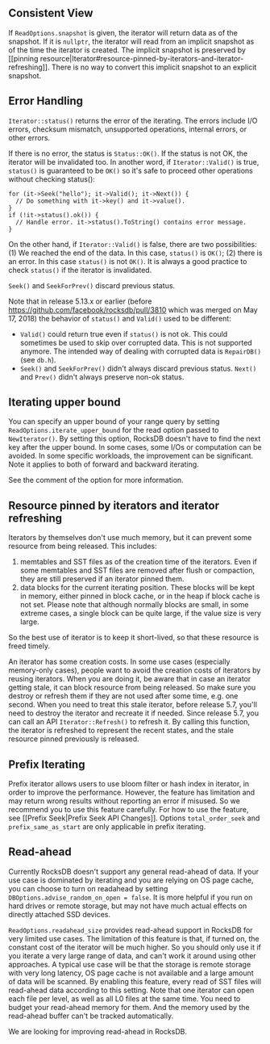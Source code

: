 ## Consistent View
If `ReadOptions.snapshot` is given, the iterator will return data as of the snapshot. If it is `nullptr`, the iterator will read from an implicit snapshot as of the time the iterator is created. The implicit snapshot is preserved by [[pinning resource|Iterator#resource-pinned-by-iterators-and-iterator-refreshing]]. There is no way to convert this implicit snapshot to an explicit snapshot.

## Error Handling
`Iterator::status()` returns the error of the iterating. The errors include I/O errors, checksum mismatch, unsupported operations, internal errors, or other errors.

If there is no error, the status is `Status::OK()`. If the status is not OK, the iterator will be invalidated too. In another word, if `Iterator::Valid()` is true, `status()` is guaranteed to be `OK()` so it's safe to proceed other operations without checking status():
```
for (it->Seek("hello"); it->Valid(); it->Next()) {
  // Do something with it->key() and it->value().
}
if (!it->status().ok()) {
  // Handle error. it->status().ToString() contains error message.
}
```

On the other hand, if `Iterator::Valid()` is false, there are two possibilities: (1) We reached the end of the data. In this case, `status()` is `OK()`; (2) there is an error. In this case `status()` is not `OK()`. It is always a good practice to check `status()` if the iterator is invalidated.

`Seek()` and `SeekForPrev()` discard previous status.

Note that in release 5.13.x or earlier (before https://github.com/facebook/rocksdb/pull/3810 which was merged on May 17, 2018) the behavior of `status()` and `Valid()` used to be different:
 * `Valid()` could return true even if `status()` is not ok. This could sometimes be used to skip over corrupted data. This is not supported anymore. The intended way of dealing with corrupted data is `RepairDB()` (see `db.h`).
 * `Seek()` and `SeekForPrev()` didn't always discard previous status. `Next()` and `Prev()` didn't always preserve non-ok status.

## Iterating upper bound
You can specify an upper bound of your range query by setting `ReadOptions.iterate_upper_bound` for the read option passed to `NewIterator()`. By setting this option, RocksDB doesn't have to find the next key after the upper bound. In some cases, some I/Os or computation can be avoided. In some specific workloads, the improvement can be significant. Note it applies to both of forward and backward iterating.

See the comment of the option for more information.

## Resource pinned by iterators and iterator refreshing
Iterators by themselves don't use much memory, but it can prevent some resource from being released. This includes:
1. memtables and SST files as of the creation time of the iterators. Even if some memtables and SST files are removed after flush or compaction, they are still preserved if an iterator pinned them.
2. data blocks for the current iterating position. These blocks will be kept in memory, either pinned in block cache, or in the heap if block cache is not set. Please note that although normally blocks are small, in some extreme cases, a single block can be quite large, if the value size is very large.

So the best use of iterator is to keep it short-lived, so that these resource is freed timely.

An iterator has some creation costs. In some use cases (especially memory-only cases), people want to avoid the creation costs of iterators by reusing iterators. When you are doing it, be aware that in case an iterator getting stale, it can block resource from being released. So make sure you destroy or refresh them if they are not used after some time, e.g. one second. When you need to treat this stale iterator, before release 5.7, you'll need to destroy the iterator and recreate it if needed. Since release 5.7, you can call an API `Iterator::Refresh()` to refresh it. By calling this function, the iterator is refreshed to represent the recent states, and the stale resource pinned previously is released. 

## Prefix Iterating
Prefix iterator allows users to use bloom filter or hash index in iterator, in order to improve the performance. However, the feature has limitation and may return wrong results without reporting an error if misused. So we recommend you to use this feature carefully. For how to use the feature, see [[Prefix Seek|Prefix Seek API Changes]]. Options `total_order_seek` and `prefix_same_as_start` are only applicable in prefix iterating.

## Read-ahead
Currently RocksDB doesn't support any general read-ahead of data. If your use case is dominated by iterating and you are relying on OS page cache, you can choose to turn on readahead by setting `DBOptions.advise_random_on_open = false`. It is more helpful if you run on hard drives or remote storage, but may not have much actual effects on directly attached SSD devices.

`ReadOptions.readahead_size` provides read-ahead support in RocksDB for very limited use cases. The limitation of this feature is that, if turned on, the constant cost of the iterator will be much higher. So you should only use it if you iterate a very large range of data, and can't work it around using other approaches. A typical use case will be that the storage is remote storage with very long latency, OS page cache is not available and a large amount of data will be scanned. By enabling this feature, every read of SST files will read-ahead data according to this setting. Note that one iterator can open each file per level, as well as all L0 files at the same time. You need to budget your read-ahead memory for them. And the memory used by the read-ahead buffer can't be tracked automatically.

We are looking for improving read-ahead in RocksDB.

